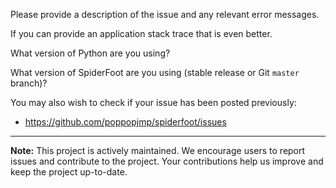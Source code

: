 Please provide a description of the issue and any relevant error messages.

If you can provide an application stack trace that is even better.

What version of Python are you using?

What version of SpiderFoot are you using (stable release or Git `master` branch)?

You may also wish to check if your issue has been posted previously:

* https://github.com/poppopjmp/spiderfoot/issues

---

**Note:** This project is actively maintained. We encourage users to report issues and contribute to the project. Your contributions help us improve and keep the project up-to-date.
